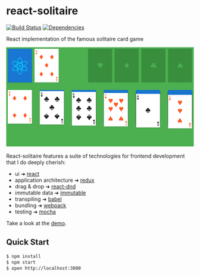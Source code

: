 # react-solitaire

[![Build Status](https://travis-ci.org/gcedo/react-solitaire.svg?branch=master)](https://travis-ci.org/gcedo/react-solitaire)
[![Dependencies](https://david-dm.org/gcedo/react-solitaire.svg)](https://david-dm.org/gcedo/react-solitaire.svg)

React implementation of the famous solitaire card game

![Demo](demo.gif)

React-solitaire features a suite of technologies for frontend development that I do deeply cherish:

- ui ➜ [react](https://facebook.github.io/react/)
- application architecture ➜ [redux](http://redux.js.org/)
- drag & drop ➜ [react-dnd](http://gaearon.github.io/react-dnd/)
- immutable data ➜ [immutable](https://facebook.github.io/immutable-js/)
- transpiling ➜ [babel](https://babeljs.io/)
- bundling ➜ [webpack](https://webpack.github.io/)
- testing ➜ [mocha](https://mochajs.org/)

Take a look at the [demo](http://gcedo.github.io/react-solitaire/dist/index.html).

## Quick Start
```
$ npm install
$ npm start
$ open http://localhost:3000
```
